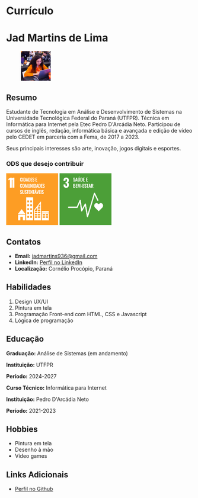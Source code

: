 # Currículo

<h1>Jad Martins de Lima</h1>

<figure>
    <img class="fig" src="figs/perfil.jpg" alt="Imagem de menina com roupas laranja olhando para o notebook" width="80" height="80" alt="Imagem de perfil">
</figure>

## Resumo
<p>Estudante de Tecnologia em Análise e Desenvolvimento de Sistemas na Universidade Tecnológica Federal do Paraná (UTFPR). Técnica em Informática para Internet pela Etec Pedro D'Arcádia Neto. Participou de cursos de inglês, redação, informática básica e avançada e edição de vídeo pelo CEDET em parceria com a Fema, de 2017 a 2023.</p>
<p>Seus principais interesses são arte, inovação, jogos digitais e esportes.</p>

### ODS que desejo contribuir
<section>
    <img src="figs/SDG-11.svg" alt="ODS referente a cidades e comunidades sustentáveis" width="140" height="140">
    <img src="figs/SDG-3.svg" alt="ODS referente a saúde e bem-estar" width="140" height="140">
</section>        

## Contatos
<ul>
    <li><b>Email:</b> <a href="mailto:jadmartins936@gmail.com">jadmartins936@gmail.com</a></li>
    <li><b>LinkedIn:</b> <a href="https://www.linkedin.com/in/jad-martins-ab2b75218">Perfil no LinkedIn</a></li>
    <li><b>Localização:</b> Cornélio Procópio, Paraná</li>
</ul>

## Habilidades
<ol>
    <li>Design UX/UI</li>
    <li>Pintura em tela</li>
    <li>Programação Front-end com HTML, CSS e Javascript</li>
    <li>Lógica de programação</li>
</ol>

## Educação
<section>
    <p><b>Graduação:</b> Análise de Sistemas (em andamento)</p>
    <p><b>Instituição:</b> UTFPR</p>
    <p><b>Período:</b> 2024-2027</p>
</section>
<section>
    <p><b>Curso Técnico:</b> Informática para Internet</p>
    <p><b>Instituição:</b> Pedro D'Arcádia Neto</p>
    <p><b>Período:</b> 2021-2023</p>
</section>

## Hobbies
<ul>
    <li>Pintura em tela</li>
    <li>Desenho à mão</li>
    <li>Vídeo games</li>
</ul>

## Links Adicionais
<ul>
    <li><a href="https://github.com/Jadmartins936?tab=repositories">Perfil no Github</a></li>
</ul>
